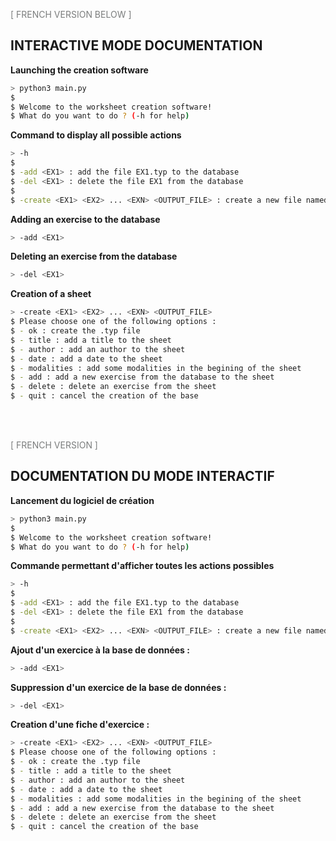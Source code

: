 <span style="color:#7B7D7D;">[ FRENCH VERSION BELOW ]

## INTERACTIVE MODE DOCUMENTATION

**Launching the creation software**

```bash
> python3 main.py
$
$ Welcome to the worksheet creation software!
$ What do you want to do ? (-h for help)
```

**Command to display all possible actions**

```bash
> -h
$
$ -add <EX1> : add the file EX1.typ to the database
$ -del <EX1> : delete the file EX1 from the database
$
$ -create <EX1> <EX2> ... <EXN> <OUTPUT_FILE> : create a new file named OUTPUT_FILE with EX1, EX2 until EXN

```

**Adding an exercise to the database**

```bash
> -add <EX1> 
```

**Deleting an exercise from the database**

```bash
> -del <EX1>
```

**Creation of a sheet**

```bash
> -create <EX1> <EX2> ... <EXN> <OUTPUT_FILE>
$ Please choose one of the following options :
$ - ok : create the .typ file
$ - title : add a title to the sheet
$ - author : add an author to the sheet
$ - date : add a date to the sheet
$ - modalities : add some modalities in the begining of the sheet
$ - add : add a new exercise from the database to the sheet
$ - delete : delete an exercise from the sheet
$ - quit : cancel the creation of the base
```

<br>
<br>


<span style="color:#7B7D7D;">[ FRENCH VERSION ]

## DOCUMENTATION DU MODE INTERACTIF

**Lancement du logiciel de création**

```bash
> python3 main.py
$
$ Welcome to the worksheet creation software!
$ What do you want to do ? (-h for help)
```

**Commande permettant d'afficher toutes les actions possibles**

```bash
> -h
$
$ -add <EX1> : add the file EX1.typ to the database
$ -del <EX1> : delete the file EX1 from the database
$
$ -create <EX1> <EX2> ... <EXN> <OUTPUT_FILE> : create a new file named OUTPUT_FILE with EX1, EX2 until EXN

```

**Ajout d'un exercice à la base de données :**

```bash
> -add <EX1> 
```

**Suppression d'un exercice de la base de données :**

```bash
> -del <EX1>
```

**Creation d'une fiche d'exercice :**

```bash
> -create <EX1> <EX2> ... <EXN> <OUTPUT_FILE>
$ Please choose one of the following options :
$ - ok : create the .typ file
$ - title : add a title to the sheet
$ - author : add an author to the sheet
$ - date : add a date to the sheet
$ - modalities : add some modalities in the begining of the sheet
$ - add : add a new exercise from the database to the sheet
$ - delete : delete an exercise from the sheet
$ - quit : cancel the creation of the base
```
